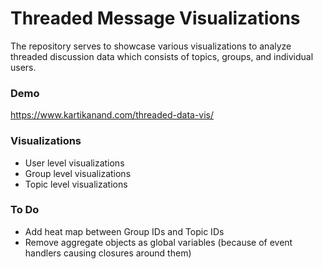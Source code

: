 # Threaded Message Visualizations

The repository serves to showcase various visualizations to analyze threaded
discussion data which consists of topics, groups, and individual users.

### Demo
https://www.kartikanand.com/threaded-data-vis/

### Visualizations

- User level visualizations
- Group level visualizations
- Topic level visualizations

### To Do

- Add heat map between Group IDs and Topic IDs
- Remove aggregate objects as global variables (because of event handlers causing closures around them)